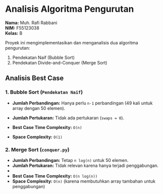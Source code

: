 # Analisis Algoritma Pengurutan

**Nama:** Muh. Rafi Rabbani  
**NIM:** F55123038  
**Kelas:** B

Proyek ini mengimplementasikan dan menganalisis dua algoritma pengurutan:  
1. Pendekatan Naif (Bubble Sort)  
2. Pendekatan Divide-and-Conquer (Merge Sort)  

## Analisis Best Case

### 1. Bubble Sort (`Pendekatan Naif`)

- **Jumlah Perbandingan:** Hanya perlu `n-1` perbandingan (49 kali untuk array dengan 50 elemen).
- **Jumlah Pertukaran:** Tidak ada pertukaran (`swaps = 0`).

- **Best Case Time Complexity:** `O(n)`
- **Space Complexity:** `O(1)`

### 2. Merge Sort (`conquer.py`)

- **Jumlah Perbandingan:** Tetap `n log(n)` untuk 50 elemen.
- **Jumlah Pertukaran:** Tidak relevan karena hanya terjadi penggabungan.
- 
- **Best Case Time Complexity:** `O(n log(n))`
- **Space Complexity:** `O(n)` (karena membutuhkan array tambahan untuk penggabungan)


